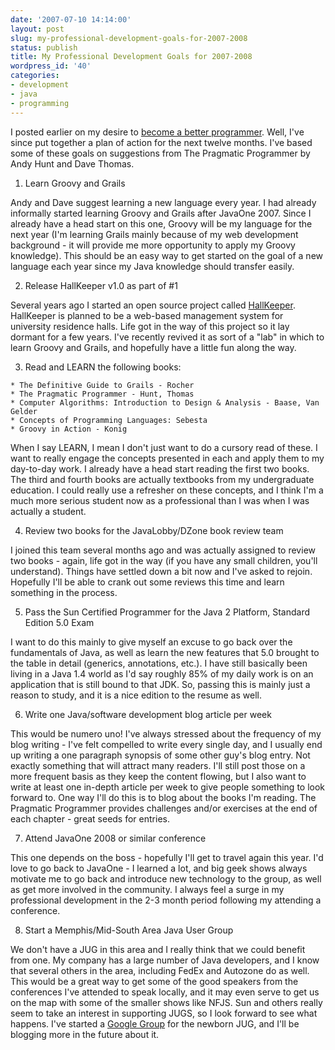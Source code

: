 ```yaml
---
date: '2007-07-10 14:14:00'
layout: post
slug: my-professional-development-goals-for-2007-2008
status: publish
title: My Professional Development Goals for 2007-2008
wordpress_id: '40'
categories:
- development
- java
- programming
---
```


I posted earlier on my desire to [become a better programmer](http://matt-stine.blogspot.com/2007/07/help-me-become-better-programmer.html). Well, I've since put together a plan of action for the next twelve months. I've based some of these goals on suggestions from The Pragmatic Programmer by Andy Hunt and Dave Thomas.  


  1. Learn Groovy and Grails  
  
Andy and Dave suggest learning a new language every year. I had already informally started learning Groovy and Grails after JavaOne 2007. Since I already have a head start on this one, Groovy will be my language for the next year (I'm learning Grails mainly because of my web development background - it will provide me more opportunity to apply my Groovy knowledge). This should be an easy way to get started on the goal of a new language each year since my Java knowledge should transfer easily.  
  

  2. Release HallKeeper v1.0 as part of #1  
  
Several years ago I started an open source project called [HallKeeper](http://code.google.com/p/hallkeeper). HallKeeper is planned to be a web-based management system for university residence halls. Life got in the way of this project so it lay dormant for a few years. I've recently revived it as sort of a "lab" in which to learn Groovy and Grails, and hopefully have a little fun along the way.  
  

  3. Read and LEARN the following books:  
  

    * The Definitive Guide to Grails - Rocher
    * The Pragmatic Programmer - Hunt, Thomas
    * Computer Algorithms: Introduction to Design & Analysis - Baase, Van Gelder
    * Concepts of Programming Languages: Sebesta
    * Groovy in Action - Konig
  
When I say LEARN, I mean I don't just want to do a cursory read of these. I want to really engage the concepts presented in each and apply them to my day-to-day work. I already have a head start reading the first two books. The third and fourth books are actually textbooks from my undergraduate education. I could really use a refresher on these concepts, and I think I'm a much more serious student now as a professional than I was when I was actually a student.  
  

  4. Review two books for the JavaLobby/DZone book review team  
  
I joined this team several months ago and was actually assigned to review two books - again, life got in the way (if you have any small children, you'll understand). Things have settled down a bit now and I've asked to rejoin. Hopefully I'll be able to crank out some reviews this time and learn something in the process.  
  

  5. Pass the Sun Certified Programmer for the Java 2 Platform, Standard Edition 5.0 Exam  
  
I want to do this mainly to give myself an excuse to go back over the fundamentals of Java, as well as learn the new features that 5.0 brought to the table in detail (generics, annotations, etc.). I have still basically been living in a Java 1.4 world as I'd say roughly 85% of my daily work is on an application that is still bound to that JDK. So, passing this is mainly just a reason to study, and it is a nice edition to the resume as well.  
  

  6. Write one Java/software development blog article per week  
  
This would be numero uno! I've always stressed about the frequency of my blog writing - I've felt compelled to write every single day, and I usually end up writing a one paragraph synopsis of some other guy's blog entry. Not exactly something that will attract many readers. I'll still post those on a more frequent basis as they keep the content flowing, but I also want to write at least one in-depth article per week to give people something to look forward to. One way I'll do this is to blog about the books I'm reading. The Pragmatic Programmer provides challenges and/or exercises at the end of each chapter - great seeds for entries.  
  

  7. Attend JavaOne 2008 or similar conference  
  
This one depends on the boss - hopefully I'll get to travel again this year. I'd love to go back to JavaOne - I learned a lot, and big geek shows always motivate me to go back and introduce new technology to the group, as well as get more involved in the community. I always feel a surge in my professional development in the 2-3 month period following my attending a conference.  
  

  8. Start a Memphis/Mid-South Area Java User Group  
  
We don't have a JUG in this area and I really think that we could benefit from one. My company has a large number of Java developers, and I know that several others in the area, including FedEx and Autozone do as well. This would be a great way to get some of the good speakers from the conferences I've attended to speak locally, and it may even serve to get us on the map with some of the smaller shows like NFJS. Sun and others really seem to take an interest in supporting JUGS, so I look forward to see what happens. I've started a [Google Group](http://groups.google.com/group/memphis-mid-south-jug) for the newborn JUG, and I'll be blogging more in the future about it.  


